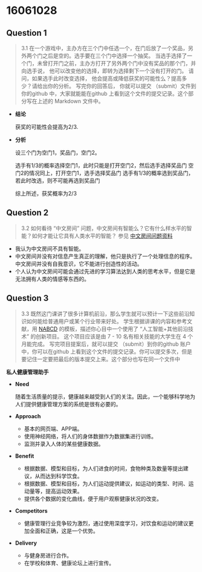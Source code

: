 ﻿# 16061028 

## Question 1

> 3.1 在一个游戏中，主办方在三个门中任选一个，在门后放了一个奖品，另外两个门之后是空的。选手要在三个门中选择一个抽奖。 当选手选择了一个门，未曾打开门之前，主办方打开了另外两个门中没有奖品的那个门，并向选手说， 他可以改变他的选择，即转为选择剩下一个没有打开的门。 请问，如果选手此时改变选择， 他会提高或降低获奖的可能性么？提高多少？请给出你的分析。 写完你的回答后， 你就可以提交 （submit）文件到你的github 中，大家就能能在github 上看到这个文件的提交记录。这个部分写在上述的 Markdown 文件中。

- **结论**

  获奖的可能性会提高为2/3.

- **分析**

  设三个门为空门1，奖品门，空门2。

  选手有1/3的概率选择空门1，此时只能是打开空门2，然后选手选择奖品门
  空门2的情况同上，打开空门1，选手选择奖品门
  选手有1/3的概率选到奖品门，若此时改选，则不可能再选到奖品门

  综上所述，获奖概率为2/3

## Question 2

> 3.2 如何看待 “中文房间” 问题，中文房间有智能么？它有什么样水平的智能？如何才能让它具有人类水平的智能？ 参见 [中文房间问题资料](https://www.bing.com/search?setmkt=zh-CN&q=%E4%B8%AD%E6%96%87%E6%88%BF%E9%97%B4+%E9%97%AE%E9%A2%98)

- 我认为中文房间不具有智能。
- 中文房间并没有对信息产生真正的理解，他只是执行了一个处理信息的程序。中文房间并没有自我意识，它不能进行创造性的活动。
- 个人认为中文房间可能会通过先进的学习算法达到人类的思考水平，但是它是无法拥有人类的情感等东西的。

## Question 3

> 3.3 既然这门课讲了很多计算机前沿，那么学生就可以预计一下这些前沿知识如何能给普通用户或某个行业带来好处。 学生根据讲课的内容和参考文献，用 [NABCD](https://www.cnblogs.com/xinz/archive/2010/12/01/1893323.html) 的模板，描述你心目中一个使用了 “人工智能+其他前沿技术” 的创新项目。 这个项目应该是由 7 - 10 名有相关技能的大学生在 4 个月能完成。 写完项目提案后，就可以提交 （submit）到你的github 账户中，你可以在github 上看到这个文件的提交记录。你可以提交多次，但是要记住一定要把最后的版本提交上来。这个部分也写在同一个文件中

**私人健康管理助手**

- **Need**

  随着生活质量的提示，健康越来越受到人们的关注。因此，一个能够科学地为人们提供健康管理方案的系统是很有必要的。

- **Approach**

  - 基本的网页端、APP端。
  - 使用神经网络，将人们的身体数据作为数据集进行训练。
  - 监测并录入人体的某些健康数据。

- **Benefit**

  - 根据数据、模型和目标，为人们进食的时间，食物种类及数量等提出建议，从而达到科学饮食。
  - 根据数据、模型和目标，为人们运动提供建议，如运动的类型、时间、运动量等，提高运动效果。
  - 提供各个数据的变化曲线，便于用户观察健康状况的改变。

- **Competitors**

  - 健康管理行业竞争较为激烈，通过使用深度学习，对饮食和运动的建议更加全面和正确，这是一个优势。

- **Delivery**

  - 与健身房进行合作。
  - 在学校和体育、健康论坛上进行宣传。